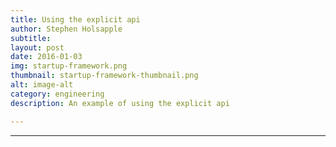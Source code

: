 ```yaml
---
title: Using the explicit api
author: Stephen Holsapple
subtitle:
layout: post
date: 2016-01-03
img: startup-framework.png
thumbnail: startup-framework-thumbnail.png
alt: image-alt
category: engineering
description: An example of using the explicit api

---
```


-----------
